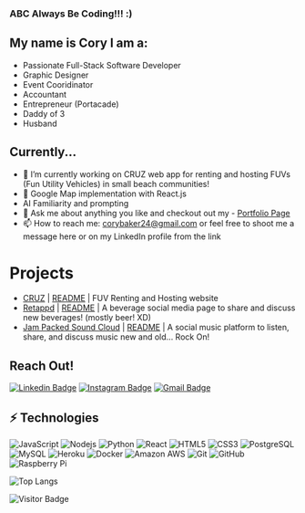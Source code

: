 ### ABC Always Be Coding!!! :)

## My name is Cory I am a:
- Passionate Full-Stack Software Developer
- Graphic Designer
- Event Cooridinator
- Accountant
- Entrepreneur (Portacade)
- Daddy of 3
- Husband


## Currently...
- 🔭 I’m currently working on CRUZ web app for renting and hosting FUVs (Fun Utility Vehicles) in small beach communities!
- 🌱 Google Map implementation with React.js
- AI Familiarity and prompting
- 💬 Ask me about anything you like and checkout out my - [Portfolio Page](https://corybakerportfolio.com/)
- 📫 How to reach me: corybaker24@gmail.com or feel free to shoot me a message here or on my LinkedIn profile from the link

# Projects
- [CRUZ](https://crooz-web-service.onrender.com) | [README](https://github.com/Cbakes24/Crooz_CAPSTONE_PROJECT#cruz) | FUV Renting and Hosting website
- [Retappd](https://thunder-shark.onrender.com/) | [README](https://github.com/kickbessie612/thunder-sharks-untappd#readme) | A beverage social media page to share and discuss new beverages! (mostly beer! XD)
- [Jam Packed Sound Cloud](https://soundcloud-web-server.onrender.com) | [README](https://github.com/Cbakes24/SoundCloud-Project#welcome-the-the-jam-packed-sound-cloud) | A social music platform to listen, share, and discuss music new and old... Rock On!

## Reach Out!
[![Linkedin Badge](https://img.shields.io/badge/CoryBaker-blue?style=flat-square&logo=Linkedin&logoColor=white&link=https://www.linkedin.com/in/cory-baker-9738ba2a/)](https://www.linkedin.com/in/cory-baker-9738ba2a/)
[![Instagram Badge](https://img.shields.io/badge/-cbakes24-purple?style=flat-square&logo=instagram&logoColor=white&link=https://www.instagram.com/cbakes24/)](https://www.instagram.com/cbakes24/)
[![Gmail Badge](https://img.shields.io/badge/-corybaker24@gmail.com-c14438?style=flat-square&logo=Gmail&logoColor=white&link=mailto:corybaker24@gmail.com)](mailto:corybaker24@gmail.com)


## ⚡ Technologies
![JavaScript](https://img.shields.io/badge/-JavaScript-black?style=flat-square&logo=javascript)
![Nodejs](https://img.shields.io/badge/-Nodejs-black?style=flat-square&logo=Node.js)
![Python](https://img.shields.io/badge/-Python-black?style=flat-square&logo=Python)
![React](https://img.shields.io/badge/-React-black?style=flat-square&logo=react)
![HTML5](https://img.shields.io/badge/-HTML5-E34F26?style=flat-square&logo=html5&logoColor=white)
![CSS3](https://img.shields.io/badge/-CSS3-1572B6?style=flat-square&logo=css3)
![PostgreSQL](https://img.shields.io/badge/-PostgreSQL-336791?style=flat-square&logo=postgresql)
![MySQL](https://img.shields.io/badge/-MySQL-black?style=flat-square&logo=mysql)
![Heroku](https://img.shields.io/badge/-Heroku-430098?style=flat-square&logo=heroku)
![Docker](https://img.shields.io/badge/-Docker-black?style=flat-square&logo=docker)
![Amazon AWS](https://img.shields.io/badge/Amazon%20AWS-232F3E?style=flat-square&logo=amazon-aws)
![Git](https://img.shields.io/badge/-Git-black?style=flat-square&logo=git)
![GitHub](https://img.shields.io/badge/-GitHub-181717?style=flat-square&logo=github)
![Raspberry Pi](https://img.shields.io/badge/-Raspberry%20Pi-C51A4A?style=flat-square&logo=Raspberry-Pi)



![Top Langs](https://github-readme-stats.vercel.app/api/top-langs/?username=cbakes24&hide=TeX&layout=compact)

![Visitor Badge](https://visitor-badge.laobi.icu/badge?page_id=cbakes24.cbakes24)



<!--
**Cbakes24/Cbakes24** is a ✨ _special_ ✨ repository because its `README.md` (this file) appears on your GitHub profile.

Here are some ideas to get you started:
ge
- ⚡ Fun fact: Lead singer/song writer of a San Diego Rock Band!!!
-->
